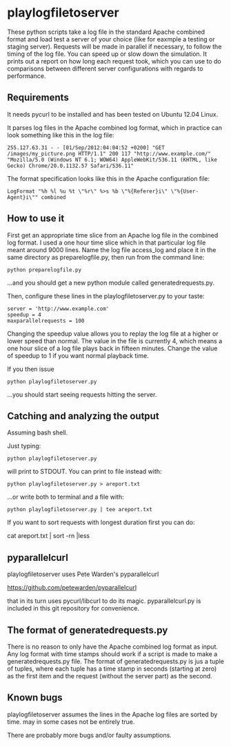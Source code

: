 playlogfiletoserver
===================

These python scripts take a log file in the standard Apache combined format and load test a server of your choice (like for eaxmple a testing or staging server). Requests will be made in parallel if necessary, to follow the timing of the log file. You can speed up or slow down the simulation. It prints out a report on how long each request took, which you can use to do comparisons between different server configurations with regards to performance.

## Requirements
It needs pycurl to be installed and has been tested on Ubuntu 12.04 Linux.

It parses log files in the Apache combined log format, which in practice can look something like this in the log file:
    
```
255.127.63.31 - - [01/Sep/2012:04:04:52 +0200] "GET /images/my_picture.png HTTP/1.1" 200 117 "http://www.example.com/" "Mozilla/5.0 (Windows NT 6.1; WOW64) AppleWebKit/536.11 (KHTML, like Gecko) Chrome/20.0.1132.57 Safari/536.11"
```

The format specification looks like this in the Apache configuration file:

```
LogFormat "%h %l %u %t \"%r\" %>s %b \"%{Referer}i\" \"%{User-Agent}i\"" combined
```



## How to use it

First get an appropriate time slice from an Apache log file in the combined log format. I used a one hour time slice which in that particular log file meant around 9000 lines. Name the log file access_log and place it in the same directory as preparelogfile.py, then run from the command line:
    
```
python preparelogfile.py
```

...and you should get a new python module called generatedrequests.py.

Then, configure these lines in the playlogfiletoserver.py to your taste:
    
```
server = 'http://www.example.com'
speedup = 4
maxparallelrequests = 100
```

Changing the speedup value allows you to replay the log file at a higher or lower speed than normal. The value in the file is currently 4, which means a one hour slice of a log file plays back in fifteen minutes. Change the value of speedup to 1 if you want normal playback time.

If you then issue

```
python playlogfiletoserver.py
```

...you should start seeing requests hitting the server.

## Catching and analyzing the output

Assuming bash shell.

Just typing:

```
python playlogfiletoserver.py
```

will print to STDOUT. You can print to file instead with:
    
```
python playlogfiletoserver.py > areport.txt
```

...or write both to terminal and a file with:
    
```
python playlogfiletoserver.py | tee areport.txt
```

If you want to sort requests with longest duration first you can do:
    
cat areport.txt | sort -rn |less


## pyparallelcurl

playlogfiletoserver uses Pete Warden's pyparallelcurl 

https://github.com/petewarden/pyparallelcurl

that in its turn uses pycurl/libcurl to do its magic. pyparallelcurl.py is included in this git repository for convenience.

## The format of generatedrequests.py

There is no reason to only have the Apache combined log format as input. Any log format with time stamps should work if a script is made to make a generatedrequests.py file. The format of generatedrequests.py is jus a tuple of tuples, where each tuple has a time stamp in seconds (starting at zero) as the first item and the request (without the server part) as the second.


## Known bugs

playlogfiletoserver assumes the lines in the Apache log files are sorted by time. may in some cases not be entirely true.

There are probably more bugs and/or faulty assumptions.








